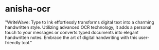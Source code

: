 # anisha-ocr
"WriteWave: Type to Ink effortlessly transforms digital text into a charming handwritten style. Utilizing advanced OCR technology, it adds a personal touch to your messages or converts typed documents into elegant handwritten notes. Embrace the art of digital handwriting with this user-friendly tool."
